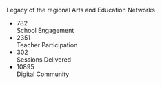 Legacy of the regional Arts and Education Networks

- 782 <br /> School Engagement
- 2351 <br /> Teacher Participation
- 302 <br /> Sessions Delivered
- 10895 <br /> Digital Community